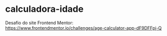 # calculadora-idade
Desafio do site Frontend Mentor: https://www.frontendmentor.io/challenges/age-calculator-app-dF9DFFpj-Q
